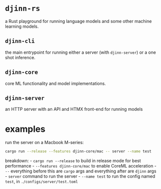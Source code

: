 # `djinn-rs`

a Rust playground
for running language models
and some other machine learning models.

## `djinn-cli`
the main entrypoint
for running either
a server (with `djinn-server`)
or a one shot inference.

## `djinn-core`

core ML functionality and model implementations.

## `djinn-server`

an HTTP server
with an API
and HTMX front-end
for running models

# examples

run the server on a Macbook M-series:

```sh
cargo run --release --features djinn-core/mac -- server --name test
```

breakdown:
    - `cargo run --release` to build in release mode for best performance
    - `--features djinn-core/mac` to enable CoreML acceleration
    - `--` everything before this are `cargo` args and everything after are `djinn` args
    - `server` command to run the server
    - `--name test` to run the config named `test`, in `./configs/server/test.toml`
